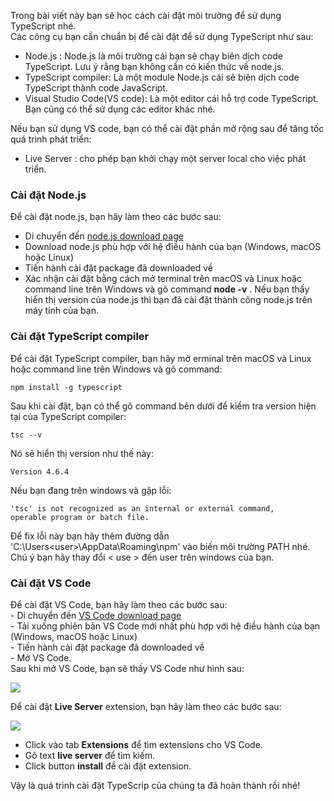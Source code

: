 Trong bài viết này bạn sẽ học cách cài đặt môi trường để sử dụng TypeScript nhé.<br>
Các công cụ bạn cần chuẩn bị để cài đặt để sử dụng TypeScript như sau:<br>
- Node.js : Node.js là môi trường cái bạn sẽ chạy biên dịch code TypeScript. Lưu ý rằng bạn không cần có kiến thức về node.js.
- TypeScript compiler: Là một module Node.js cái sẽ biên dịch code TypeScript thành code JavaScript.
- Visual Studio Code(VS code): Là một editor cái hỗ trợ code TypeScript. Bạn cũng có thể sử dụng các editor khác nhé.

Nếu bạn sử dụng VS code, bạn có thể cài đặt phần mở rộng sau để tăng tốc quá trình phát triển:<br>
- Live Server : cho phép bạn khởi chạy một server local cho việc phát triển.

### Cài đặt Node.js
Để cài đặt node.js, bạn hãy làm theo các bước sau:<br>
- Di chuyển đến [node.js download page](https://nodejs.org/en/download/)
- Download node.js phù hợp với hệ điều hành của bạn (Windows, macOS hoặc Linux)
- Tiến hành cài đặt package đã downloaded về
- Xác nhận cài đặt bằng cách mở terminal trên macOS và Linux hoặc command line trên Windows và gõ command **node -v** . Nếu bạn thấy hiển thị version của node.js thì bạn đã cài đặt thành công node.js trên máy tính của bạn.

### Cài đặt TypeScript compiler
Để cài đặt TypeScript compiler, bạn hãy mở erminal trên macOS và Linux hoặc command line trên Windows và gõ command:
```
npm install -g typescript
```
Sau khi cài đặt, bạn có thể gõ command bên dưới để kiểm tra version hiện tại của TypeScript compiler:<br>
```
tsc --v
```
Nó sẽ hiển thị version như thế này:<br>
```
Version 4.6.4
```
Nếu bạn đang trên windows và gặp lỗi:<br>
```
'tsc' is not recognized as an internal or external command,
operable program or batch file.
```

Để fix lỗi này bạn hãy thêm đường dẫn  'C:\Users\<user>\AppData\Roaming\npm' vào biến môi trường PATH nhé. Chú ý bạn hãy thay đổi < use > đến user trên windows của bạn.<br>
    
### Cài đặt VS Code
 Để cài đặt VS Code, bạn hãy làm theo các bước sau:<br>
    - Di chuyển đến [VS Code download page](https://code.visualstudio.com/download)<br>
    - Tải xuống phiên bản VS Code mới nhất phù hợp với hệ điều hành của bạn (Windows, macOS hoặc Linux)<br>
    - Tiến hành cài đặt package đã downloaded về<br>
    - Mở VS Code.<br>
    Sau khi mở VS Code, bạn sẽ thấy VS Code như hình sau:<br>
    
![](https://images.viblo.asia/2781d1cd-5833-4194-8927-a6871c0aeaef.png)

Để cài đặt **Live Server** extension, bạn hãy làm theo các bước sau:<br>

![](https://images.viblo.asia/758ab9b0-5b79-43aa-acf9-750811921100.png)

- Click vào tab **Extensions** để tìm extensions cho VS Code.
- Gõ text **live server** để tìm kiếm.
- Click button **install** để cài đặt extension.

Vậy là quá trình cài đặt TypeScrip của chúng ta đã hoàn thành rồi nhé!